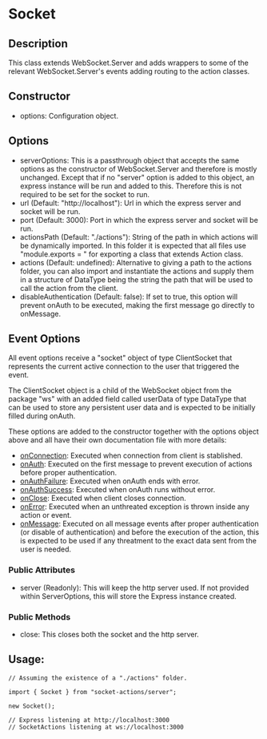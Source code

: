 # Socket

## Description

This class extends WebSocket.Server and adds wrappers to some of the relevant WebSocket.Server's events adding routing to the action classes.

## Constructor

- options: Configuration object.

## Options

- serverOptions: This is a passthrough object that accepts the same options as the constructor of WebSocket.Server and therefore is mostly unchanged. Except that if no "server" option is added to this object, an express instance will be run and added to this. Therefore this is not required to be set for the socket to run.
- url (Default: "http://localhost"): Url in which the express server and socket will be run.
- port (Default: 3000): Port in which the express server and socket will be run.
- actionsPath (Default: "./actions"): String of the path in which actions will be dynamically imported. In this folder it is expected that all files use "module.exports = " for exporting a class that extends Action class.
- actions (Default: undefined): Alternative to giving a path to the actions folder, you can also import and instantiate the actions and supply them in a structure of DataType being the string the path that will be used to call the action from the client.
- disableAuthentication (Default: false): If set to true, this option will prevent onAuth to be executed, making the first message go directly to onMessage.

## Event Options

All event options receive a "socket" object of type ClientSocket that represents the current active connection to the user that triggered the event.

The ClientSocket object is a child of the WebSocket object from the package "ws" with an added field called userData of type DataType that can be used to store any persistent user data and is expected to be initially filled during onAuth.

These options are added to the constructor together with the options object above and all have their own documentation file with more details:

- [onConnection](/docs/server/socketEvents/onConnection.md): Executed when connection from client is stablished.
- [onAuth](/docs/server/socketEvents/onAuth.md): Executed on the first message to prevent execution of actions before proper authentication.
- [onAuthFailure](/docs/server/socketEvents/onAuthFailure.md): Executed when onAuth ends with error.
- [onAuthSuccess](/docs/server/socketEvents/onAuthSuccess.md): Executed when onAuth runs without error.
- [onClose](/docs/server/socketEvents/onClose.md): Executed when client closes connection.
- [onError](/docs/server/socketEvents/onError.md): Executed when an unthreated exception is thrown inside any action or event.
- [onMessage](/docs/server/socketEvents/onMessage.md): Executed on all message events after proper authentication (or disable of authentication) and before the execution of the action, this is expected to be used if any threatment to the exact data sent from the user is needed.

### Public Attributes

- server (Readonly): This will keep the http server used. If not provided within ServerOptions, this will store the Express instance created.

### Public Methods

- close: This closes both the socket and the http server.

## Usage:

```
// Assuming the existence of a "./actions" folder.

import { Socket } from "socket-actions/server";

new Socket();

// Express listening at http://localhost:3000
// SocketActions listening at ws://localhost:3000
```
